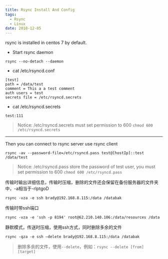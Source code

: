 ```yaml
---
title: Rsync Install And Config
tags:
  - Rsync
  - Linux
date: 2018-12-05
---
```


rsync is installed in centos 7 by default.
- Start rsync daemon
```
rsync --no-detach --daemon
```

<!-- more -->

- cat /etc/rsyncd.conf
```
[test]
path = /data/test
comment = This a a test comment
auth users = test
secrets file = /etc/rsyncd.secrets
```

- cat /etc/rsyncd.secrets
```
test:111
```
> Notice: /etc/rsyncd.secrets must set permission to 600 `chmod 600 /etc/rsyncd.secrets`

-----

Then you can connect to rsync server use rsync client
```
rsync -av --password-file=/etc/rsyncd.pass test@[hostIp]::test /data/test
```
> Notice: /etc/rsyncd.pass store the password of test user, you must set permission to 600 `chmod 600 /etc/rsyncd.pass`


传输时输出详细信息，传输时压缩，删除的文件还会保留在备份服务器的文件夹中，-a相当于-rlptgoD
```
rsync -vza -e ssh brady@192.168.8.115:/data /databak
```

传输时带ssh端口
```
rsync -vza -e 'ssh -p 8194' root@62.210.140.106:/data/resources /data
```

静默模式，传送时压缩，使用ssh方式，同时删除多余的文件
```
rsync -qza -e ssh —delete brady@192.168.8.115:/data /databak
```

> 删除多余的文件，使用`--delete`，例如：`rsync --delete [from] [target]`